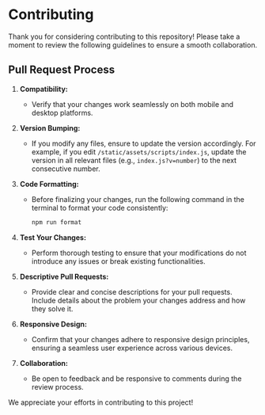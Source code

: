# Contributing

Thank you for considering contributing to this repository! Please take a moment to review the following guidelines to ensure a smooth collaboration.

## Pull Request Process

1. **Compatibility:**
   - Verify that your changes work seamlessly on both mobile and desktop platforms.
  
2. **Version Bumping:**
   - If you modify any files, ensure to update the version accordingly. For example, if you edit `/static/assets/scripts/index.js`, update the version in all relevant files (e.g., `index.js?v=number`) to the next consecutive number.

3. **Code Formatting:**
   - Before finalizing your changes, run the following command in the terminal to format your code consistently:
     ```bash
     npm run format
     ```

4. **Test Your Changes:**
   - Perform thorough testing to ensure that your modifications do not introduce any issues or break existing functionalities.

5. **Descriptive Pull Requests:**
   - Provide clear and concise descriptions for your pull requests. Include details about the problem your changes address and how they solve it.

6. **Responsive Design:**
   - Confirm that your changes adhere to responsive design principles, ensuring a seamless user experience across various devices.

7. **Collaboration:**
   - Be open to feedback and be responsive to comments during the review process.

We appreciate your efforts in contributing to this project!
